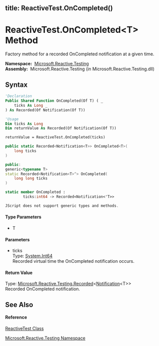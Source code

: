title: ReactiveTest.OnCompleted<T>()
---
# ReactiveTest.OnCompleted\<T\> Method

Factory method for a recorded OnCompleted notification at a given time.

**Namespace:**  [Microsoft.Reactive.Testing](Microsoft.Reactive.Testing/Microsoft.Reactive.Testing)  
**Assembly:**  Microsoft.Reactive.Testing (in Microsoft.Reactive.Testing.dll)

## Syntax

```vb
'Declaration
Public Shared Function OnCompleted(Of T) ( _
    ticks As Long _
) As Recorded(Of Notification(Of T))
```

```vb
'Usage
Dim ticks As Long
Dim returnValue As Recorded(Of Notification(Of T))

returnValue = ReactiveTest.OnCompleted(ticks)
```

```csharp
public static Recorded<Notification<T>> OnCompleted<T>(
    long ticks
)
```

```c++
public:
generic<typename T>
static Recorded<Notification<T>^> OnCompleted(
    long long ticks
)
```

```fsharp
static member OnCompleted : 
        ticks:int64 -> Recorded<Notification<'T>> 
```

```javascript
JScript does not support generic types and methods.
```

#### Type Parameters

- T

#### Parameters

- ticks  
  Type: [System.Int64](https://msdn.microsoft.com/en-us/library/6yy583ek)  
  Recorded virtual time the OnCompleted notification occurs.

#### Return Value

Type: [Microsoft.Reactive.Testing.Recorded](Recorded/Recorded(T))\<[Notification](Notification/Notification(T))\<T\>\>  
Recorded OnCompleted notification.

## See Also

#### Reference

[ReactiveTest Class](ReactiveTest/ReactiveTest)

[Microsoft.Reactive.Testing Namespace](Microsoft.Reactive.Testing/Microsoft.Reactive.Testing)
